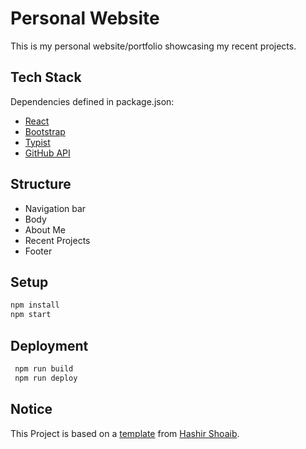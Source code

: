 # Personal Website

This is my personal website/portfolio showcasing my recent projects.

## Tech Stack

Dependencies defined in package.json:

- [React](https://reactjs.org/)
- [Bootstrap](https://getbootstrap.com/)
- [Typist](https://github.com/jstejada/react-typist)
- [GitHub API](https://developer.github.com/v3/repos/)

## Structure

- Navigation bar
- Body
- About Me
- Recent Projects
- Footer

## Setup

   ```bash
   npm install
   npm start
   ```

## Deployment

   ```bash
    npm run build
    npm run deploy
   ```

## Notice

This Project is based on a [template](https://github.com/hashirshoaeb/home) from [Hashir Shoaib](https://github.com/hashirshoaeb).
